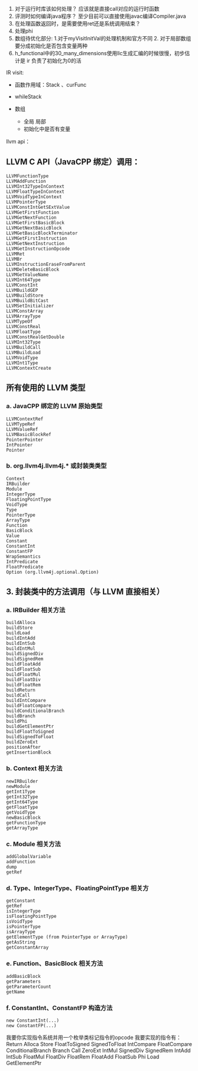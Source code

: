 1. 对于运行时库该如何处理？ 应该就是直接call对应的运行时函数
2. 评测时如何编译java程序？ 至少目前可以直接使用javac编译Compiler.java
3. 在处理函数返回时，是需要使用ret还是系统调用结束？
4. 处理phi
5. 数组待优化部分: 1.对于myVisitInitVal的处理机制和官方不同  2. 对于局部数组要分成初始化是否包含变量两种
6. h_functional中的30_many_dimensions使用llc生成汇编的时候很慢，初步估计是 ir 负责了初始化为0的活

IR visit:
- 函数作用域：Stack<SymTable> 、curFunc 
- whileStack

- 数组
  - 全局 局部
  - 初始化中是否有变量

llvm api：
## LLVM C API（JavaCPP 绑定）调用：
```code
LLVMFunctionType
LLVMAddFunction
LLVMInt32TypeInContext
LLVMFloatTypeInContext
LLVMVoidTypeInContext
LLVMPointerType
LLVMConstIntGetSExtValue
LLVMGetFirstFunction
LLVMGetNextFunction
LLVMGetFirstBasicBlock
LLVMGetNextBasicBlock
LLVMGetBasicBlockTerminator
LLVMGetFirstInstruction
LLVMGetNextInstruction
LLVMGetInstructionOpcode
LLVMRet
LLVMBr
LLVMInstructionEraseFromParent
LLVMDeleteBasicBlock
LLVMGetValueName
LLVMInt64Type
LLVMConstInt
LLVMBuildGEP
LLVMBuildStore
LLVMBuildBitCast
LLVMSetInitializer
LLVMConstArray
LLVMArrayType
LLVMTypeOf
LLVMConstReal
LLVMFloatType
LLVMConstRealGetDouble
LLVMInt32Type
LLVMBuildCall
LLVMBuildLoad
LLVMVoidType
LLVMInt1Type
LLVMContextCreate
```
## 所有使用的 LLVM 类型

### a. JavaCPP 绑定的 LLVM 原始类型
```code
LLVMContextRef
LLVMTypeRef
LLVMValueRef
LLVMBasicBlockRef
PointerPointer
IntPointer
Pointer
```
### b. org.llvm4j.llvm4j.* 或封装类类型
```code
Context
IRBuilder
Module
IntegerType
FloatingPointType
VoidType
Type
PointerType
ArrayType
Function
BasicBlock
Value
Constant
ConstantInt
ConstantFP
WrapSemantics
IntPredicate
FloatPredicate
Option (org.llvm4j.optional.Option)
```

## 3. 封装类中的方法调用（与 LLVM 直接相关）

### a. IRBuilder 相关方法
```code
buildAlloca
buildStore
buildLoad
buildIntAdd
buildIntSub
buildIntMul
buildSignedDiv
buildSignedRem
buildFloatAdd
buildFloatSub
buildFloatMul
buildFloatDiv
buildFloatRem
buildReturn
buildCall
buildIntCompare
buildFloatCompare
buildConditionalBranch
buildBranch
buildPhi
buildGetElementPtr
buildFloatToSigned
buildSignedToFloat
buildZeroExt
positionAfter
getInsertionBlock
```
### b. Context 相关方法
```code
newIRBuilder
newModule
getInt1Type
getInt32Type
getInt64Type
getFloatType
getVoidType
newBasicBlock
getFunctionType
getArrayType
```
### c. Module 相关方法
```code
addGlobalVariable
addFunction
dump
getRef
```
### d. Type、IntegerType、FloatingPointType 相关方
```code
getConstant
getRef
isIntegerType
isFloatingPointType
isVoidType
isPointerType
isArrayType
getElementType (from PointerType or ArrayType)
getAsString
getConstantArray
```
### e. Function、BasicBlock 相关方法
```code
addBasicBlock
getParameters
getParameterCount
getName
```
### f. ConstantInt、ConstantFP 构造方法
```code
new ConstantInt(...)
new ConstantFP(...)
```


我要你实现指令系统并用一个枚举类标记指令的opcode
我要实现的指令有：
Return Alloca Store FloatToSigned SignedToFloat IntCompare FloatCompare
ConditionalBranch Branch Call ZeroExt IntMul SignedDiv SignedRem IntAdd
IntSub FloatMul FloatDiv FloatRem FloatAdd FloatSub Phi Load GetElementPtr
